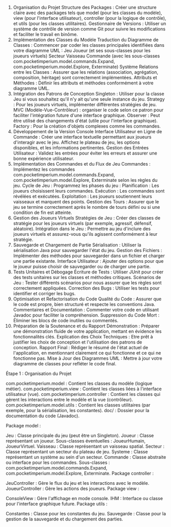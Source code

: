 1. Organisation du Projet
Structure des Packages :
Créer une structure claire avec des packages tels que model (pour les classes du modèle), view (pour l'interface utilisateur), controller (pour la logique de contrôle), et utils (pour les classes utilitaires).
Gestionnaire de Versions :
Utiliser un système de contrôle de version comme Git pour suivre les modifications et faciliter le travail en binôme.
2. Implémentation des Classes du Modèle
Traduction du Diagramme de Classes :
Commencer par coder les classes principales identifiées dans votre diagramme UML :
Jeu
Joueur (et ses sous-classes pour les joueurs virtuels)
Secteur
Vaisseau
Commande (avec les sous-classes com.pocketimperium.model.commands.Expand, com.pocketimperium.model.Explore, Exterminate)
Système
Relations entre les Classes :
Assurer que les relations (association, agrégation, composition, héritage) sont correctement implémentées.
Attributs et Méthodes :
Définir les attributs et méthodes conformément à votre diagramme UML.
3. Intégration des Patrons de Conception
Singleton :
Utiliser pour la classe Jeu si vous souhaitez qu'il n'y ait qu'une seule instance du jeu.
Strategy :
Pour les joueurs virtuels, implémenter différentes stratégies de jeu.
MVC (Modèle-Vue-Contrôleur) :
organiser le code selon ce patron pour faciliter l'intégration future d'une interface graphique.
Observer :
Peut être utilisé des changements d'état (utile pour l'interface graphique).
Factory :
Pour la création d'objets complexes comme les commandes.
4. Développement de la Version Console
Interface Utilisateur en Ligne de Commande :
Créer une interface textuelle permettant aux joueurs d'interagir avec le jeu.
Affichez le plateau de jeu, les options disponibles, et les informations pertinentes.
Gestion des Entrées Utilisateur :
Validez les entrées pour éviter les erreurs et assurer une bonne expérience utilisateur.
5. Implémentation des Commandes et du Flux de Jeu
Commandes :
Implémentez les commandes com.pocketimperium.model.commands.Expand, com.pocketimperium.model.Explore, Exterminate selon les règles du jeu.
Cycle de Jeu :
Programmez les phases du jeu :
Planification : Les joueurs choisissent leurs commandes.
Exécution : Les commandes sont révélées et exécutées.
Exploitation : Les joueurs soutiennent leurs vaisseaux et marquent des points.
Gestion des Tours :
Assurer que le jeu se termine correctement après le nombre de tours défini ou si une condition de fin est atteinte.
6. Gestion des Joueurs Virtuels
Stratégies de Jeu :
Créer des classes de stratégie pour les joueurs virtuels (par exemple, agressif, défensif, aléatoire).
Intégration dans le Jeu :
Permettre au jeu d'inclure des joueurs virtuels et assurez-vous qu'ils agissent conformément à leur stratégie.
7. Sauvegarde et Chargement de Partie
Sérialisation :
Utiliser la sérialisation Java pour sauvegarder l'état du jeu.
Gestion des Fichiers :
Implémenter des méthodes pour sauvegarder dans un fichier et charger une partie existante.
Interface Utilisateur :
Ajouter des options pour que le joueur puisse choisir de sauvegarder ou de charger une partie.
8. Tests Unitaires et Débogage
Écriture de Tests :
Utiliser JUnit pour créer des tests unitaires sur les classes et méthodes critiques.
Scénarios de Jeu :
Tester différents scénarios pour nous assurer que les règles sont correctement appliquées.
Correction des Bugs :
Utiliser les tests pour identifier et corriger les bugs.
10. Optimisation et Refactorisation du Code
Qualité du Code :
Assurer que le code est propre, bien structuré et respecte les conventions Java.
Commentaires et Documentation :
Commenter votre code en utilisant Javadoc pour faciliter la compréhension.
Suppression du Code Mort :
Éliminer les blocs de code inutiles ou commentés.
12. Préparation de la Soutenance et du Rapport
Démonstration :
Préparer une démonstration fluide de votre application, mettant en évidence les fonctionnalités clés.
Explication des Choix Techniques :
Etre prêt à justifier les choix de conception et l'utilisation des patrons de conception.
Rapport Final :
Rédiger le résumé de l'état actuel de l'application, en mentionnant clairement ce qui fonctionne et ce qui ne fonctionne pas.
Mise à Jour des Diagrammes UML :
Mettre à jour votre diagramme de classes pour refléter le code final.

Étape 1 : Organisation du Projet

com.pocketimperium.model : Contient les classes du modèle (logique métier).
com.pocketimperium.view : Contient les classes liées à l'interface utilisateur (vue).
com.pocketimperium.controller : Contient les classes qui gèrent les interactions entre le modèle et la vue (contrôleur).
com.pocketimperium.model.utils : Contient les classes utilitaires (par exemple, pour la sérialisation, les constantes).
doc/ : Dossier pour la documentation du code (Javadoc).

Package model :

Jeu : Classe principale du jeu (peut être un Singleton).
Joueur : Classe représentant un joueur.
Sous-classes éventuelles : JoueurHumain, JoueurVirtuel.
Vaisseau : Classe représentant un vaisseau spatial.
Secteur : Classe représentant un secteur du plateau de jeu.
Systeme : Classe représentant un système au sein d'un secteur.
Commande : Classe abstraite ou interface pour les commandes.
Sous-classes : com.pocketimperium.model.commands.Expand, com.pocketimperium.model.Explore, Exterminate.
Package controller :

JeuController : Gère le flux du jeu et les interactions avec le modèle.
JoueurController : Gère les actions des joueurs.
Package view :

ConsoleView : Gère l'affichage en mode console.
IHM : Interface ou classe pour l'interface graphique future.
Package utils :

Constantes : Classe pour les constantes du jeu.
Sauvegarde : Classe pour la gestion de la sauvegarde et du chargement des parties.
